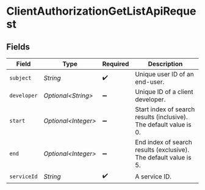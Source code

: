 # ClientAuthorizationGetListApiRequest


## Fields

| Field                                                              | Type                                                               | Required                                                           | Description                                                        |
| ------------------------------------------------------------------ | ------------------------------------------------------------------ | ------------------------------------------------------------------ | ------------------------------------------------------------------ |
| `subject`                                                          | *String*                                                           | :heavy_check_mark:                                                 | Unique user ID of an end-user.<br/>                                |
| `developer`                                                        | *Optional\<String>*                                                | :heavy_minus_sign:                                                 | Unique ID of a client developer.<br/>                              |
| `start`                                                            | *Optional\<Integer>*                                               | :heavy_minus_sign:                                                 | Start index of search results (inclusive). The default value is 0. |
| `end`                                                              | *Optional\<Integer>*                                               | :heavy_minus_sign:                                                 | End index of search results (exclusive). The default value is 5.<br/> |
| `serviceId`                                                        | *String*                                                           | :heavy_check_mark:                                                 | A service ID.                                                      |